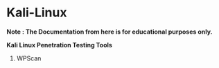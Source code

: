 # Kali-Linux <br>


**Note : The Documentation from here is for educational purposes only.** 

**Kali Linux Penetration Testing Tools**
1. WPScan
